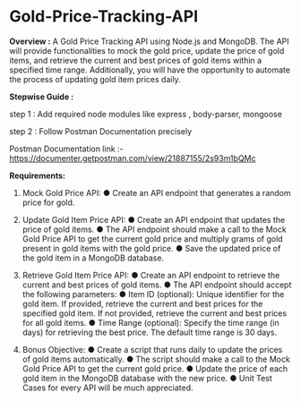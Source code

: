# Gold-Price-Tracking-API
**Overview :** A Gold Price Tracking API using Node.js and MongoDB. The API will provide functionalities to mock the gold price, update the price of gold items, and retrieve the current and best prices of gold items within a specified time range. Additionally, you will have the opportunity to automate the process of updating gold item prices daily.





**Stepwise Guide :**

step 1 : Add required node modules like express , body-parser, mongoose 

step 2 : Follow Postman Documentation precisely

Postman Documentation link :- https://documenter.getpostman.com/view/21887155/2s93m1bQMc






**Requirements:**

1. Mock Gold Price API:
● Create an API endpoint that generates a random price for gold.
2. Update Gold Item Price API:
● Create an API endpoint that updates the price of gold items.
● The API endpoint should make a call to the Mock Gold Price API to get the
current gold price and multiply grams of gold present in gold items with the gold
price.
● Save the updated price of the gold item in a MongoDB database.
3. Retrieve Gold Item Price API:
● Create an API endpoint to retrieve the current and best prices of gold items.
● The API endpoint should accept the following parameters:
● Item ID (optional): Unique identifier for the gold item. If provided, retrieve
the current and best prices for the specified gold item. If not provided,
retrieve the current and best prices for all gold items.
● Time Range (optional): Specify the time range (in days) for retrieving the
best price. The default time range is 30 days.

4. Bonus Objective:
● Create a script that runs daily to update the prices of gold items automatically.
● The script should make a call to the Mock Gold Price API to get the current gold
price.
● Update the price of each gold item in the MongoDB database with the new price.
● Unit Test Cases for every API will be much appreciated.


